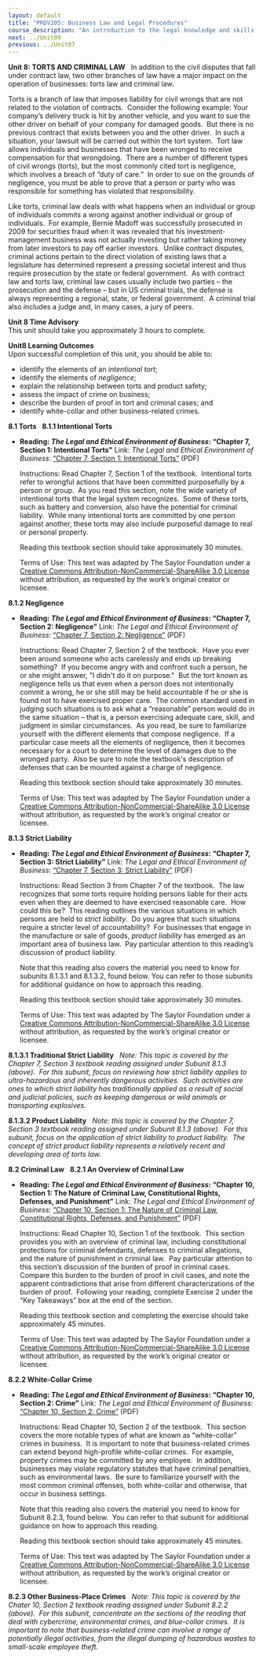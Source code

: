 ```yaml
---
layout: default
title: "PRDV205: Business Law and Legal Procedures"
course_description: "An introduction to the legal knowledge and skills that business administrators and paralegals must possess."
next: ../Unit09
previous: ../Unit07
---
```

**Unit 8: TORTS AND CRIMINAL LAW** <span id="8"></span> 
In addition to the civil disputes that fall under contract law, two
other branches of law have a major impact on the operation of
businesses: torts law and criminal law.  
  
 Torts is a branch of law that imposes liability for civil wrongs that
are not related to the violation of contracts.  Consider the following
example: Your company’s delivery truck is hit by another vehicle, and
you want to sue the other driver on behalf of your company for damaged
goods.  But there is no previous contract that exists between you and
the other driver.  In such a situation, your lawsuit will be carried out
within the tort system.  Tort law allows individuals and businesses that
have been wronged to receive compensation for that wrongdoing.  There
are a number of different types of civil wrongs (torts), but the most
commonly cited tort is negligence, which involves a breach of “duty of
care.”  In order to sue on the grounds of negligence, you must be able
to prove that a person or party who was responsible for something has
violated that responsibility.  
  
 Like torts, criminal law deals with what happens when an individual or
group of individuals commits a wrong against another individual or group
of individuals.  For example, Bernie Madoff was successfully prosecuted
in 2009 for securities fraud when it was revealed that his
investment-management business was not actually investing but rather
taking money from later investors to pay off earlier investors.  Unlike
contract disputes, criminal actions pertain to the direct violation of
existing laws that a legislature has determined represent a pressing
societal interest and thus require prosecution by the state or federal
government.  As with contract law and torts law, criminal law cases
usually include two parties – the prosecution and the defense – but in
US criminal trials, the defense is always representing a regional,
state, or federal government.  A criminal trial also includes a judge
and, in many cases, a jury of peers.

**Unit 8 Time Advisory**  
This unit should take you approximately 3 hours to complete.

**Unit8 Learning Outcomes**  
Upon successful completion of this unit, you should be able to:
-   identify the elements of an *intentional tort*;
-   identify the elements of *negligence*;
-   explain the relationship between torts and product safety;
-   assess the impact of crime on business;
-   describe the burden of proof in tort and criminal cases; and
-   identify white-collar and other business-related crimes.

**8.1 Torts** <span id="8.1"></span> 
**8.1.1 Intentional Torts** <span id="8.1.1"></span> 
-   **Reading: *The Legal and Ethical Environment of Business*: “Chapter
    7, Section 1: Intentional Torts"**
    Link: *The Legal and Ethical Environment of Business*: [“Chapter 7,
    Section 1: Intentional
    Torts”](https://resources.saylor.org/wwwresources/archived/site/wp-content/uploads/2013/06/Legal-Ethical-Environment-Ch7.pdf)
    (PDF)  
      
     Instructions: Read Chapter 7, Section 1 of the textbook. 
    Intentional torts refer to wrongful actions that have been committed
    purposefully by a person or group.  As you read this section, note
    the wide variety of intentional torts that the legal system
    recognizes.  Some of these torts, such as battery and conversion,
    also have the potential for criminal liability.  While many
    intentional torts are committed by one person against another, these
    torts may also include purposeful damage to real or personal
    property.  
      
     Reading this textbook section should take approximately 30
    minutes.  
      
     Terms of Use: This text was adapted by The Saylor Foundation under
    a [Creative Commons Attribution-NonCommercial-ShareAlike 3.0
    License](http://creativecommons.org/licenses/by-nc-sa/3.0/) without
    attribution, as requested by the work’s original creator or
    licensee.

**8.1.2 Negligence** <span id="8.1.2"></span> 
-   **Reading: *The Legal and Ethical Environment of Business*: “Chapter
    7, Section 2: Negligence”**
    Link: *The Legal and Ethical Environment of Business:* [“Chapter 7,
    Section 2:
    Negligence”](https://resources.saylor.org/wwwresources/archived/site/wp-content/uploads/2013/06/Legal-Ethical-Environment-Ch7.pdf)
    (PDF)  
      
     Instructions: Read Chapter 7, Section 2 of the textbook.  Have you
    ever been around someone who acts carelessly and ends up breaking
    something?  If you become angry with and confront such a person, he
    or she might answer, "I didn't do it on purpose."  But the tort
    known as negligence tells us that even when a person does not
    intentionally commit a wrong, he or she still may be held
    accountable if he or she is found not to have exercised proper
    care.  The common standard used in judging such situations is to ask
    what a “reasonable” person would do in the same situation – that is,
    a person exercising adequate care, skill, and judgment in similar
    circumstances.  As you read, be sure to familiarize yourself with
    the different elements that compose negligence.  If a particular
    case meets all the elements of negligence, then it becomes necessary
    for a court to determine the level of damages due to the wronged
    party.  Also be sure to note the textbook's description of defenses
    that can be mounted against a charge of negligence.  
      
     Reading this textbook section should take approximately 30
    minutes.  
      
     Terms of Use: This text was adapted by The Saylor Foundation under
    a [Creative Commons Attribution-NonCommercial-ShareAlike 3.0
    License](http://creativecommons.org/licenses/by-nc-sa/3.0/) without
    attribution, as requested by the work’s original creator or
    licensee.

**8.1.3 Strict Liability** <span id="8.1.3"></span> 
-   **Reading: *The Legal and Ethical Environment of Business*: “Chapter
    7, Section 3: Strict Liability”**
    Link: *The Legal and Ethical Environment of Business*: [“Chapter 7,
    Section 3: Strict
    Liability”](https://resources.saylor.org/wwwresources/archived/site/wp-content/uploads/2013/06/Legal-Ethical-Environment-Ch7.pdf)
    (PDF)  
      
     Instructions: Read Section 3 from Chapter 7 of the textbook.  The
    law recognizes that some torts require holding persons liable for
    their acts even when they are deemed to have exercised reasonable
    care.  How could this be?  This reading outlines the various
    situations in which persons are held to *strict liability*.  Do you
    agree that such situations require a stricter level of
    accountability?  For businesses that engage in the manufacture or
    sale of goods, *product liability* has emerged as an important area
    of business law.  Pay particular attention to this reading’s
    discussion of product liability.  
      
     Note that this reading also covers the material you need to know
    for subunits 8.1.3.1 and 8.1.3.2, found below. You can refer to
    those subunits for additional guidance on how to approach this
    reading.  
      
     Reading this textbook section should take approximately 30
    minutes.  
      
     Terms of Use: This text was adapted by The Saylor Foundation under
    a [Creative Commons Attribution-NonCommercial-ShareAlike 3.0
    License](http://creativecommons.org/licenses/by-nc-sa/3.0/) without
    attribution, as requested by the work’s original creator or
    licensee.

**8.1.3.1 Traditional Strict Liability** <span id="8.1.3.1"></span> 
*Note: This topic is covered by the Chapter 7, Section 3 textbook
reading assigned under Subunit 8.1.3 (above).  For this subunit, focus
on reviewing how strict liability applies to ultra-hazardous and
inherently dangerous activities.  Such activities are ones to which
strict liability has traditionally applied as a result of social and
judicial policies, such as keeping dangerous or wild animals or
transporting explosives.*

**8.1.3.2 Product Liability** <span id="8.1.3.2"></span> 
*Note: this topic is covered by the Chapter 7, Section 3 textbook
reading assigned under Subunit 8.1.3 (above).  For this subunit, focus
on the application of strict liability to product liability.  The
concept of strict product liability represents a relatively recent and
developing area of torts law.*

**8.2 Criminal Law** <span id="8.2"></span> 
**8.2.1 An Overview of Criminal Law** <span id="8.2.1"></span> 
-   **Reading: *The Legal and Ethical Environment of Business*: “Chapter
    10, Section 1: The Nature of Criminal Law, Constitutional Rights,
    Defenses, and Punishment”**
    Link: *The Legal and Ethical Environment of Business*: [“Chapter 10,
    Section 1: The Nature of Criminal Law, Constitutional Rights,
    Defenses, and
    Punishment”](https://resources.saylor.org/wwwresources/archived/site/wp-content/uploads/2013/06/Legal-Ethical-Environment-Ch10.pdf)
    (PDF)  
      
     Instructions: Read Chapter 10, Section 1 of the textbook.  This
    section provides you with an overview of criminal law, including
    constitutional protections for criminal defendants, defenses to
    criminal allegations, and the nature of punishment in criminal law. 
    Pay particular attention to this section’s discussion of the burden
    of proof in criminal cases.  Compare this burden to the burden of
    proof in civil cases, and note the apparent contradictions that
    arise from different characterizations of the burden of proof. 
    Following your reading, complete Exercise 2 under the “Key
    Takeaways” box at the end of the section.  
      
     Reading this textbook section and completing the exercise should
    take approximately 45 minutes.  
      
     Terms of Use: This text was adapted by The Saylor Foundation under
    a [Creative Commons Attribution-NonCommercial-ShareAlike 3.0
    License](http://creativecommons.org/licenses/by-nc-sa/3.0/) without
    attribution, as requested by the work’s original creator or
    licensee.

**8.2.2 White-Collar Crime** <span id="8.2.2"></span> 
-   **Reading: *The Legal and Ethical Environment of Business*: “Chapter
    10, Section 2: Crime”**
    Link: *The Legal and Ethical Environment of Business*: [“Chapter 10,
    Section 2:
    Crime”](https://resources.saylor.org/wwwresources/archived/site/wp-content/uploads/2013/06/Legal-Ethical-Environment-Ch10.pdf)
    (PDF)  
      
     Instructions: Read Chapter 10, Section 2 of the textbook.  This
    section covers the more notable types of what are known as
    “white-collar” crimes in business.  It is important to note that
    business-related crimes can extend beyond high-profile white-collar
    crimes.  For example, property crimes may be committed by any
    employee.  In addition, businesses may violate regulatory statutes
    that have criminal penalties, such as environmental laws.  Be sure
    to familiarize yourself with the most common criminal offenses, both
    white-collar and otherwise, that occur in business settings.  
      
     Note that this reading also covers the material you need to know
    for Subunit 8.2.3, found below.  You can refer to that subunit for
    additional guidance on how to approach this reading.  
      
     Reading this textbook section should take approximately 45
    minutes.  
      
     Terms of Use: This text was adapted by The Saylor Foundation under
    a [Creative Commons Attribution-NonCommercial-ShareAlike 3.0
    License](http://creativecommons.org/licenses/by-nc-sa/3.0/) without
    attribution, as requested by the work’s original creator or
    licensee.

**8.2.3 Other Business-Place Crimes** <span id="8.2.3"></span> 
*Note: This topic is covered by the Chater 10, Section 2 textbook
reading assigned under Subunit 8.2.2 (above).  For this subunit,
concentrate on the sections of the reading that deal with cybercrime,
environmental crimes, and blue-collar crimes.  It is important to note
that business-related crime can involve a range of potentially illegal
activities, from the illegal dumping of hazardous wastes to small-scale
employee theft.*


